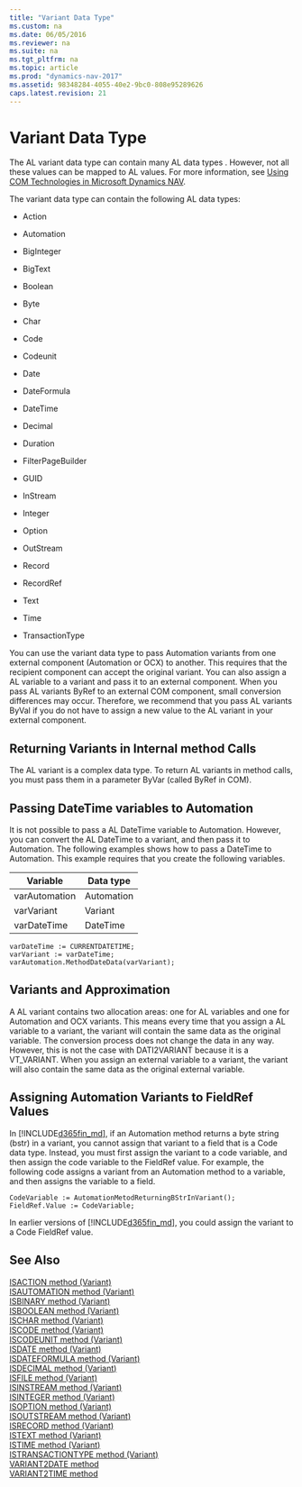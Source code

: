 ```yaml
---
title: "Variant Data Type"
ms.custom: na
ms.date: 06/05/2016
ms.reviewer: na
ms.suite: na
ms.tgt_pltfrm: na
ms.topic: article
ms.prod: "dynamics-nav-2017"
ms.assetid: 98348284-4055-40e2-9bc0-808e95289626
caps.latest.revision: 21
---
```

# Variant Data Type
The AL variant data type can contain many AL data types <!--NAV or any variants from OCX and Automation objects-->. However, not all these values can be mapped to AL values. For more information, see [Using COM Technologies in Microsoft Dynamics NAV](Using-COM-Technologies-in-Microsoft-Dynamics-NAV.md).  

 The variant data type can contain the following AL data types:  

-   Action  

-   Automation  

-   BigInteger  

-   BigText  

-   Boolean  

-   Byte  

-   Char  

-   Code  

-   Codeunit  

-   Date  

-   DateFormula  

-   DateTime  

-   Decimal  

-   Duration  

-   FilterPageBuilder  

-   GUID  

-   InStream  

-   Integer  

-   Option  

-   OutStream  

-   Record  

-   RecordRef  

-   Text  

-   Time  

-   TransactionType  

 You can use the variant data type to pass Automation variants from one external component \(Automation or OCX\) to another. This requires that the recipient component can accept the original variant. You can also assign a AL variable to a variant and pass it to an external component. When you pass AL variants ByRef to an external COM component, small conversion differences may occur. Therefore, we recommend that you pass AL variants ByVal if you do not have to assign a new value to the AL variant in your external component.  

## Returning Variants in Internal method Calls  
 The AL variant is a complex data type. To return AL variants in method calls, you must pass them in a parameter ByVar \(called ByRef in COM\).  

## Passing DateTime variables to Automation  
 It is not possible to pass a AL DateTime variable to Automation. However, you can convert the AL DateTime to a variant, and then pass it to Automation. The following examples shows how to pass a DateTime to Automation. This example requires that you create the following variables.  

|Variable|Data type|  
|--------------|---------------|  
|varAutomation|Automation|  
|varVariant|Variant|  
|varDateTime|DateTime|  

```  
varDateTime := CURRENTDATETIME;  
varVariant := varDateTime;  
varAutomation.MethodDateData(varVariant);  
```  

## Variants and Approximation  
 A AL variant contains two allocation areas: one for AL variables and one for Automation and OCX variants. This means every time that you assign a AL variable to a variant, the variant will contain the same data as the original variable. The conversion process does not change the data in any way. However, this is not the case with DATI2VARIANT because it is a VT\_VARIANT. When you assign an external variable to a variant, the variant will also contain the same data as the original external variable.  

## Assigning Automation Variants to FieldRef Values  
 In [!INCLUDE[d365fin_md](../includes/d365fin_md.md)], if an Automation method returns a byte string \(bstr\) in a variant, you cannot assign that variant to a field that is a Code data type. Instead, you must first assign the variant to a code variable, and then assign the code variable to the FieldRef value. For example, the following code assigns a variant from an Automation method to a variable, and then assigns the variable to a field.  

```  
CodeVariable := AutomationMetodReturningBStrInVariant();  
FieldRef.Value := CodeVariable;  
```  

 In earlier versions of [!INCLUDE[d365fin_md](../includes/d365fin_md.md)], you could assign the variant to a Code FieldRef value.  

## See Also  
 <!--NAV [DATI2VARIANT method](../methods/devenv-DATI2VARIANT-method.md)-->   
 [ISACTION method \(Variant\)](../methods/devenv-ISACTION-method-Variant.md)   
 [ISAUTOMATION method \(Variant\)](../methods/devenv-ISAUTOMATION-method-Variant.md)   
 [ISBINARY method \(Variant\)](../methods/devenv-ISBINARY-method-Variant.md)   
 [ISBOOLEAN method \(Variant\)](../methods/devenv-ISBOOLEAN-method-Variant.md)   
 [ISCHAR method \(Variant\)](../methods/devenv-ISCHAR-method-Variant.md)   
 [ISCODE method \(Variant\)](../methods/devenv-ISCODE-method-Variant.md)   
 [ISCODEUNIT method \(Variant\)](../methods/devenv-ISCODEUNIT-method-Variant.md)   
 [ISDATE method \(Variant\)](../methods/devenv-ISDATE-method-Variant.md)   
 [ISDATEFORMULA method \(Variant\)](../methods/devenv-ISDATEFORMULA-method-Variant.md)   
 [ISDECIMAL method \(Variant\)](../methods/devenv-ISDECIMAL-method-Variant.md)   
 [ISFILE method \(Variant\)](../methods/devenv-ISFILE-method-Variant.md)   
 [ISINSTREAM method \(Variant\)](../methods/devenv-ISINSTREAM-method-Variant.md)   
 [ISINTEGER method \(Variant\)](../methods/devenv-ISINTEGER-method-Variant.md)   
 [ISOPTION method \(Variant\)](../methods/devenv-ISOPTION-method-Variant.md)   
 [ISOUTSTREAM method \(Variant\)](../methods/devenv-ISOUTSTREAM-method-Variant.md)   
 [ISRECORD method \(Variant\)](../methods/devenv-ISRECORD-method-Variant.md)   
 [ISTEXT method \(Variant\)](../methods/devenv-ISTEXT-method-Variant.md)   
 [ISTIME method \(Variant\)](../methods/devenv-ISTIME-method-Variant.md)   
 [ISTRANSACTIONTYPE method \(Variant\)](../methods/devenv-ISTRANSACTIONTYPE-method-Variant.md)   
 [VARIANT2DATE method](../methods/devenv-VARIANT2DATE-method.md)   
 [VARIANT2TIME method](../methods/devenv-VARIANT2TIME-method.md)
